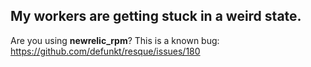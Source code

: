 ## My workers are getting stuck in a weird state.

Are you using **newrelic_rpm**? This is a known bug: <https://github.com/defunkt/resque/issues/180>